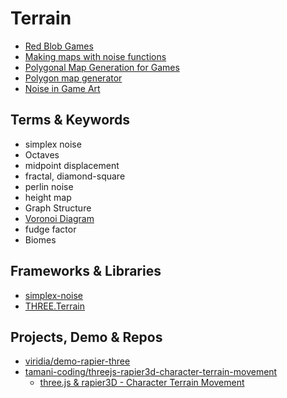 Terrain
=======

* [Red Blob Games](https://www.redblobgames.com/)
* [Making maps with noise functions](https://www.redblobgames.com/maps/terrain-from-noise/)
* [Polygonal Map Generation for Games](http://www-cs-students.stanford.edu/~amitp/game-programming/polygon-map-generation/)
* [Polygon map generator](https://www.redblobgames.com/maps/mapgen2/)
* [Noise in Game Art](https://simblob.blogspot.com/2009/06/noise-in-game-art.html)


Terms & Keywords
----------------

* simplex noise
* Octaves
* midpoint displacement
* fractal, diamond-square
* perlin noise
* height map
* Graph Structure
* [Voronoi Diagram](https://en.wikipedia.org/wiki/Voronoi_diagram)
* fudge factor
* Biomes


Frameworks & Libraries
----------------------

* [simplex-noise](https://www.npmjs.com/package/simplex-noise)
* [THREE.Terrain](https://github.com/IceCreamYou/THREE.Terrain)


Projects, Demo & Repos
----------------------

* [viridia/demo-rapier-three](https://github.com/viridia/demo-rapier-three)
* [tamani-coding/threejs-rapier3d-character-terrain-movement](https://github.com/tamani-coding/threejs-rapier3d-character-terrain-movement)
  * [three.js & rapier3D - Character Terrain Movement](https://www.youtube.com/watch?v=voGmsOuB3Rk)